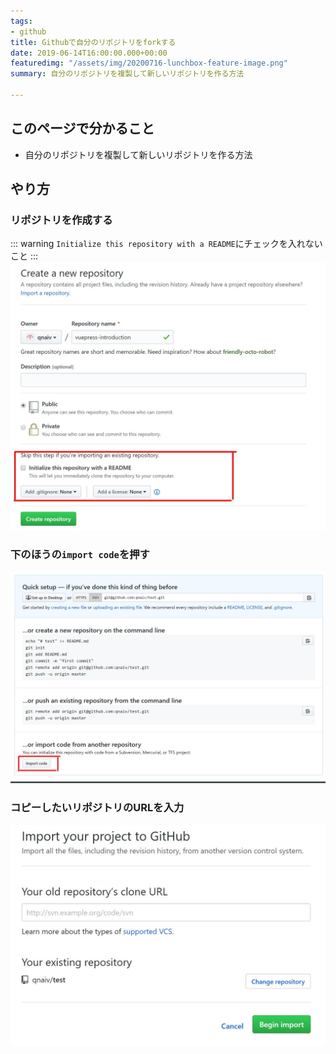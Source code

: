 ```yaml
---
tags:
- github
title: Githubで自分のリポジトリをforkする
date: 2019-06-14T16:00:00.000+00:00
featuredimg: "/assets/img/20200716-lunchbox-feature-image.png"
summary: 自分のリポジトリを複製して新しいリポジトリを作る方法

---
```

## このページで分かること

* 自分のリポジトリを複製して新しいリポジトリを作る方法

## やり方

### リポジトリを作成する

::: warning
`Initialize this repository with a README`にチェックを入れないこと
:::
![](/assets/img/fork-own-repo-1.png)

### 下のほうの`import code`を押す

![](/assets/img/fork-own-repo-2.png)

### コピーしたいリポジトリのURLを入力

![](/assets/img/fork-own-repo-3.png)